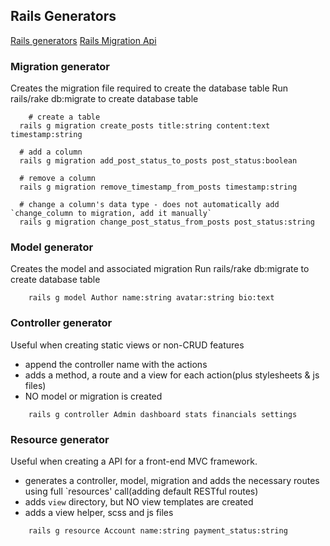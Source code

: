 ## Rails Generators

[Rails generators](http://guides.rubyonrails.org/active_record_migrations.html)
[Rails Migration Api](http://api.rubyonrails.org/classes/ActiveRecord/Migration.html)

### Migration generator

Creates the migration file required to create the database table
Run rails/rake db:migrate to create database table


```text
	# create a table
  rails g migration create_posts title:string content:text timestamp:string
  
  # add a column
  rails g migration add_post_status_to_posts post_status:boolean
  
  # remove a column
  rails g migration remove_timestamp_from_posts timestamp:string
   
  # change a column's data type - does not automatically add `change_column to migration, add it manually`
  rails g migration change_post_status_from_posts post_status:string 
```

### Model generator

Creates the model and associated migration
Run rails/rake db:migrate to create database table

```text
	rails g model Author name:string avatar:string bio:text
```


### Controller generator

Useful when creating static views or non-CRUD features
- append the controller name with the actions
- adds a method, a route and a view for each action(plus stylesheets & js files)
- NO model or migration is created

```text
	rails g controller Admin dashboard stats financials settings
```

### Resource generator 

Useful when creating a API for a front-end MVC framework.
- generates a controller, model, migration and adds the necessary routes using full `resources' call(adding default RESTful routes) 
- adds `view` directory, but NO view templates are created
- adds a view helper, scss and js files


```text
	rails g resource Account name:string payment_status:string
```